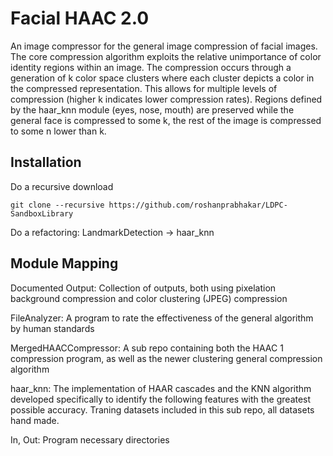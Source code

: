 # Facial HAAC 2.0
An image compressor for the general image compression of facial images. The core compression algorithm exploits the relative unimportance of color identity regions within an image. The compression occurs through a generation of k color space clusters where each cluster depicts a color in the compressed representation. This allows for multiple levels of compression (higher k indicates lower compression rates). Regions defined by the haar_knn module (eyes, nose, mouth) are preserved while the general face is compressed to some k, the rest of the image is compressed to some n lower than k.

Installation
---
Do a recursive download
```
git clone --recursive https://github.com/roshanprabhakar/LDPC-SandboxLibrary
```

Do a refactoring: LandmarkDetection -> haar_knn


Module Mapping
---
Documented Output: 
Collection of outputs, both using pixelation background compression and color clustering (JPEG) compression

FileAnalyzer: 
A program to rate the effectiveness of the general algorithm by human standards

MergedHAACCompressor:
A sub repo containing both the HAAC 1 compression program, as well as the newer clustering general compression algorithm

haar_knn:
The implementation of HAAR cascades and the KNN algorithm developed specifically to identify the following features with the greatest possible accuracy. Traning datasets included in this sub repo, all datasets hand made.

In, Out: 
Program necessary directories
